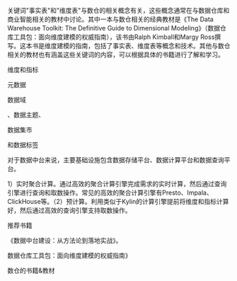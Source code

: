 关键词"事实表"和"维度表"与数仓的相关概念有关，这些概念通常在与数据仓库和商业智能相关的教材中讨论。其中一本与数仓相关的经典教材是《The Data Warehouse Toolkit: The Definitive Guide to Dimensional Modeling》（数据仓库工具包：面向维度建模的权威指南），该书由Ralph Kimball和Margy Ross撰写。这本书是维度建模的指南，包括了事实表、维度表等概念和技术。其他与数仓相关的教材也有涵盖这些关键词的内容，可以根据具体的书籍进行了解和学习。





维度和指标

元数据

数据域

、数据主题、

数据集市

和数据标签

对于数据中台来说，主要基础设施包含数据存储平台、数据计算平台和数据查询平台。

1）实时聚合计算。通过高效的聚合计算引擎完成需求的实时计算，然后通过查询引擎进行查询和取数操作。常见的高效的聚合计算引擎有Presto、Impala、ClickHouse等。（2）预计算。利用类似于Kylin的计算引擎提前将维度和指标计算好，然后通过高效的查询引擎支持取数操作。

推荐书籍

《数据中台建设：从方法论到落地实战》。

数据仓库工具包：面向维度建模的权威指南》

数仓的书籍&教材
